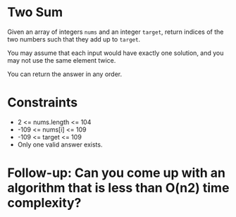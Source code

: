# Two Sum

Given an array of integers ``nums`` and an integer ``target``, return indices of the two numbers such that they add up to ``target``.

You may assume that each input would have exactly one solution, and you may not use the same element twice.

You can return the answer in any order.

# Constraints

- 2 <= nums.length <= 104
- -109 <= nums[i] <= 109
- -109 <= target <= 109
- Only one valid answer exists.

# Follow-up: Can you come up with an algorithm that is less than O(n2) time complexity?
